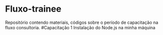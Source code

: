 # Fluxo-trainee
Repositório contendo materiais, códigos sobre o período de capacitação na fluxo consultoria. 
#Capacitação 1
Instalação do Node.js na minha máquina 
